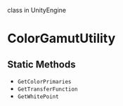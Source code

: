 class in UnityEngine
# ColorGamutUtility

## Static Methods
- `GetColorPrimaries`
- `GetTransferFunction`
- `GetWhitePoint`
